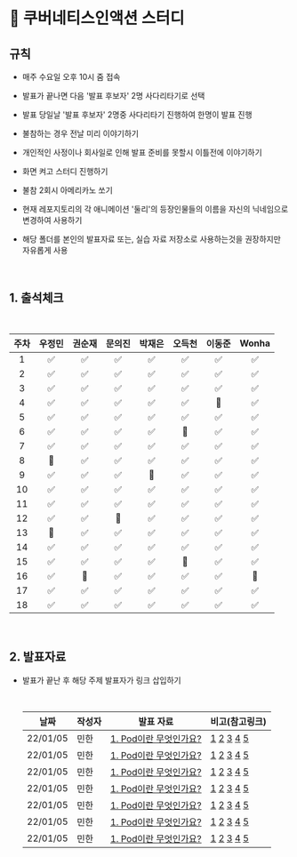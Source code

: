 # :school: 쿠버네티스인액션 스터디  

## 규칙

- 매주 수요일 오후 10시 줌 접속
- 발표가 끝나면 다음 '발표 후보자' 2명 사다리타기로 선택
- 발표 당일날 '발표 후보자' 2명중 사다리타기 진행하여 한명이 발표 진행
- 불참하는 경우 전날 미리 이야기하기
- 개인적인 사정이나 회사일로 인해 발표 준비를 못할시 이틀전에 이야기하기
- 화면 켜고 스터디 진행하기
- 불참 2회시 아메리카노 쏘기

- 현재 레포지토리의 각 애니메이션 '둘리'의 등장인물들의 이름을 자신의 닉네임으로 변경하여 사용하기
- 해당 폴더를 본인의 발표자료 또는, 실습 자료 저장소로 사용하는것을 권장하지만 자유롭게 사용


<br/>

<pr>
  

## 1. 출석체크

  <br/>

| 주차   |  우정민 |  권순재 | 문의진 |  박재은 | 오득천  | 이동준  | Wonha |  
|:-----:|:-----:|:-----:|:-----:|:-----:|:-----:|:-----:|:-----:| 
|1      |  ✅   | ✅    |   ✅   |   ✅  |  ✅   |   ✅   |   ✅   | 
|2      |  ✅   | ✅    |   ✅   |   ✅  |  ✅   |   ✅   |   ✅   | 
|3      |  ✅   | ✅    |   ✅   |   ✅  |  ✅   |   ✅   |   ✅   | 
|4      |  ✅   | ✅    |   ✅   |   ✅  |  ✅   |   🔼    |   ✅   | 
|5      |  ✅   | ✅    |   ✅   |   ✅  |  ✅   |   ✅   |   ✅   |  
|6      |  ✅   | ✅    |   ✅   |   ✅  |  🔼    |   ✅   |   ✅   |  
|7      |  ✅   | ✅    |   ✅   |   ✅  |  ✅   |   ✅   |   ✅   |  
|8      |  🔼    | ✅    |   ✅   |   ✅  |  ✅   |   ✅   |   ✅   |  
|9      |  ✅   | ✅    |   ✅   |   🔼   |  ✅   |   ✅   |   ✅   | 
|10      |  ✅   | ✅    |   ✅   |   ✅  |  ✅   |   ✅   |   ✅   |  
|11      |  ✅   | ✅    |   ✅   |   ✅  |  ✅   |   ✅   |   ✅   |  
|12      |  ✅   | ✅    |   🔼    |   ✅  |  ✅   |   ✅   |   ✅   |  
|13      |  🔼    | ✅    |   ✅   |   ✅  |  ✅   |   ✅   |   ✅   | 
|14      |  ✅   | ✅    |   ✅   |   ✅  |  ✅   |   ✅   |   ✅   |  
|15      |  ✅   | ✅    |   ✅   |   ✅  |  🔼    |   ✅   |   ✅   |  
|16      |  ✅   | 🔼     |   ✅   |   ✅  |  ✅   |   ✅   |   🔼    |  
|17      |  ✅   | ✅    |   ✅   |   ✅  |  ✅   |   ✅   |   ✅   |  
|18      |  ✅   | ✅    |   ✅   |   ✅  |  ✅   |   ✅   |   ✅   |  

<br/>

## 2. 발표자료

- 발표가 끝난 후 해당 주제 발표자가 링크 삽입하기

  <br/>

  | 날짜  | 작성자          | 발표 자료                                          |비고(참고링크)|   
  | ----- | ------ | -------------- | ---------------------------------------- |
  | 22/01/05 | 민한       | [1. Pod이란 무엇인가요? ](https://minhan2.tistory.com/entry/%EB%A7%88%ED%81%AC%EB%8B%A4%EC%9A%B4%EC%9D%98-%EC%82%AC%EC%9A%A9%EB%B2%95-%EB%8C%80%ED%95%B4%EC%84%9C-%EB%81%84%EC%A0%81%EB%81%84%EC%A0%81)          |[1](https://kubernetes.io/ko/docs/tutorials/hello-minikube/) [2](https://docs.docker.com/storage/storagedriver/) [3](https://kubernetes.io/ko/docs/concepts/overview/what-is-kubernetes/) [4](https://www.44bits.io/ko/keyword/linux-namespace) [5](https://minikube.sigs.k8s.io/docs/start/)| 
  | 22/01/05 | 민한       | [1. Pod이란 무엇인가요? ](https://minhan2.tistory.com/entry/%EB%A7%88%ED%81%AC%EB%8B%A4%EC%9A%B4%EC%9D%98-%EC%82%AC%EC%9A%A9%EB%B2%95-%EB%8C%80%ED%95%B4%EC%84%9C-%EB%81%84%EC%A0%81%EB%81%84%EC%A0%81)          |[1](https://kubernetes.io/ko/docs/tutorials/hello-minikube/) [2](https://docs.docker.com/storage/storagedriver/) [3](https://kubernetes.io/ko/docs/concepts/overview/what-is-kubernetes/) [4](https://www.44bits.io/ko/keyword/linux-namespace) [5](https://minikube.sigs.k8s.io/docs/start/)| 
  | 22/01/05 | 민한       | [1. Pod이란 무엇인가요? ](https://minhan2.tistory.com/entry/%EB%A7%88%ED%81%AC%EB%8B%A4%EC%9A%B4%EC%9D%98-%EC%82%AC%EC%9A%A9%EB%B2%95-%EB%8C%80%ED%95%B4%EC%84%9C-%EB%81%84%EC%A0%81%EB%81%84%EC%A0%81)          |[1](https://kubernetes.io/ko/docs/tutorials/hello-minikube/) [2](https://docs.docker.com/storage/storagedriver/) [3](https://kubernetes.io/ko/docs/concepts/overview/what-is-kubernetes/) [4](https://www.44bits.io/ko/keyword/linux-namespace) [5](https://minikube.sigs.k8s.io/docs/start/)| 
  | 22/01/05 | 민한       | [1. Pod이란 무엇인가요? ](https://minhan2.tistory.com/entry/%EB%A7%88%ED%81%AC%EB%8B%A4%EC%9A%B4%EC%9D%98-%EC%82%AC%EC%9A%A9%EB%B2%95-%EB%8C%80%ED%95%B4%EC%84%9C-%EB%81%84%EC%A0%81%EB%81%84%EC%A0%81)          |[1](https://kubernetes.io/ko/docs/tutorials/hello-minikube/) [2](https://docs.docker.com/storage/storagedriver/) [3](https://kubernetes.io/ko/docs/concepts/overview/what-is-kubernetes/) [4](https://www.44bits.io/ko/keyword/linux-namespace) [5](https://minikube.sigs.k8s.io/docs/start/)| 
  | 22/01/05 | 민한       | [1. Pod이란 무엇인가요? ](https://minhan2.tistory.com/entry/%EB%A7%88%ED%81%AC%EB%8B%A4%EC%9A%B4%EC%9D%98-%EC%82%AC%EC%9A%A9%EB%B2%95-%EB%8C%80%ED%95%B4%EC%84%9C-%EB%81%84%EC%A0%81%EB%81%84%EC%A0%81)          |[1](https://kubernetes.io/ko/docs/tutorials/hello-minikube/) [2](https://docs.docker.com/storage/storagedriver/) [3](https://kubernetes.io/ko/docs/concepts/overview/what-is-kubernetes/) [4](https://www.44bits.io/ko/keyword/linux-namespace) [5](https://minikube.sigs.k8s.io/docs/start/)| 
  | 22/01/05 | 민한       | [1. Pod이란 무엇인가요? ](https://minhan2.tistory.com/entry/%EB%A7%88%ED%81%AC%EB%8B%A4%EC%9A%B4%EC%9D%98-%EC%82%AC%EC%9A%A9%EB%B2%95-%EB%8C%80%ED%95%B4%EC%84%9C-%EB%81%84%EC%A0%81%EB%81%84%EC%A0%81)          |[1](https://kubernetes.io/ko/docs/tutorials/hello-minikube/) [2](https://docs.docker.com/storage/storagedriver/) [3](https://kubernetes.io/ko/docs/concepts/overview/what-is-kubernetes/) [4](https://www.44bits.io/ko/keyword/linux-namespace) [5](https://minikube.sigs.k8s.io/docs/start/)| 
  | 22/01/05 | 민한       | [1. Pod이란 무엇인가요? ](https://minhan2.tistory.com/entry/%EB%A7%88%ED%81%AC%EB%8B%A4%EC%9A%B4%EC%9D%98-%EC%82%AC%EC%9A%A9%EB%B2%95-%EB%8C%80%ED%95%B4%EC%84%9C-%EB%81%84%EC%A0%81%EB%81%84%EC%A0%81)          |[1](https://kubernetes.io/ko/docs/tutorials/hello-minikube/) [2](https://docs.docker.com/storage/storagedriver/) [3](https://kubernetes.io/ko/docs/concepts/overview/what-is-kubernetes/) [4](https://www.44bits.io/ko/keyword/linux-namespace) [5](https://minikube.sigs.k8s.io/docs/start/)| 
</pr>
